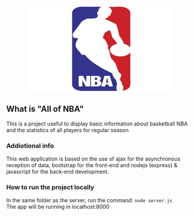 <p align="center">
    <img src="https://github.com/A-mangio/NBA/blob/master/public/images/favicon.ico" width=380 height=230>
</p>

## What is "All of NBA"
This is a project useful to display basic information about basketball NBA and the statistics of all players for regular season

### Addiotional info
This web application is based on the use of ajax for the asynchronous reception of data, bootstrap for the front-end and nodejs (express) & javascript for the back-end development.

### How to run the project locally
In the same folder as the server, run the command: `node server.js` <br>
The app will be running in localhost:8000
